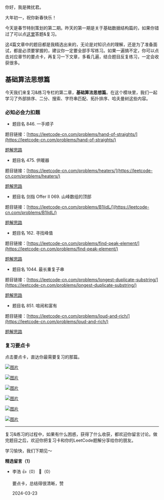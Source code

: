 你好，我是微扰君。

大年初一，祝你新春快乐！

今天是春节特别策划的第二期。昨天的第一期是关于基础数据结构篇的，如果你错过了可以点[这里](https://time.geekbang.org/column/article/483263)答题&amp;复习。

这4篇文章中的题目都是我精选出来的，无论是对知识点的理解，还是为了准备面试，都是必须要掌握的，建议你一定要全部手写练习。如果一遍搞不定，你可以点击对应章节的要点卡，再复习一下文章，多看几遍，结合题目反复练习，一定会收获很多。

## 基础算法思想篇

今天我们来复习&amp;练习专栏的第二章，**基础算法思想篇**。在这个模块里，我们一起学习了外部排序、二分、搜索、字符串匹配、拓扑排序、哈夫曼树这些内容。

### 必知必会力扣题

- 题目名 846. 一手顺子

题目链接：[https://leetcode-cn.com/problems/hand-of-straights/](https://leetcode-cn.com/problems/hand-of-straights/)

[题解思路](https://leetcode-cn.com/problems/hand-of-straights/solution/wei-rao-li-lun-mo-ni-dui-ha-xi-ji-shu-by-5qhn/)

- 题目名 475. 供暖器

题目链接：[https://leetcode-cn.com/problems/heaters/](https://leetcode-cn.com/problems/heaters/)

[题解思路](https://leetcode-cn.com/problems/heaters/solution/wei-rao-li-lun-pai-xu-shuang-zhi-zhen-ta-lhp6/)

- 题目名 剑指 Offer II 069. 山峰数组的顶部

题目链接：[https://leetcode-cn.com/problems/B1IidL/](https://leetcode-cn.com/problems/B1IidL/)

[题解思路](https://leetcode-cn.com/problems/B1IidL/solution/wei-rao-li-lun-kan-dao-logn-jiu-shi-er-f-csom/)

- 题目名 162. 寻找峰值

题目链接：[https://leetcode-cn.com/problems/find-peak-element/](https://leetcode-cn.com/problems/find-peak-element/)

[题解思路](https://leetcode-cn.com/problems/find-peak-element/solution/wei-rao-li-lun-er-fen-sou-suo-yue-guo-sh-7sk6/)

- 题目名 1044. 最长重复子串

题目链接：[https://leetcode-cn.com/problems/longest-duplicate-substring/](https://leetcode-cn.com/problems/longest-duplicate-substring/)

[题解思路](https://leetcode-cn.com/problems/longest-duplicate-substring/solution/wei-rao-li-lun-rabin-karp-er-fen-sou-suo-3c22/)

- 题目名 851. 喧闹和富有

题目链接：[https://leetcode-cn.com/problems/loud-and-rich/](https://leetcode-cn.com/problems/loud-and-rich/)

[题解思路](https://leetcode-cn.com/problems/loud-and-rich/solution/wei-rao-li-lun-dfsji-yi-hua-sou-suo-ying-xukd/)

### 复习要点卡

点击要点卡，直达你最需要复习的那篇。

[![图片](https://static001.geekbang.org/resource/image/2f/be/2f7dd9yy0e7821a85b92af739b172ebe.jpg?wh=1242x2208)](https://time.geekbang.org/column/article/472750)

[![图片](https://static001.geekbang.org/resource/image/cb/30/cbeb20f595e0bcaf2fe565f19c5a0d30.jpg?wh=1242x2208)](https://time.geekbang.org/column/article/473255)

[![图片](https://static001.geekbang.org/resource/image/01/19/01c531fd691d9cf7f12873dcdc26ab19.jpg?wh=1242x2208)](https://time.geekbang.org/column/article/474363)

[![图片](https://static001.geekbang.org/resource/image/d4/5d/d456ac686e35f51b5yy9dff53f97185d.jpg?wh=1242x2208)](https://time.geekbang.org/column/article/474446)

[![图片](https://static001.geekbang.org/resource/image/a6/f1/a67e460a6f099dacb85ed9fb614c36f1.jpg?wh=1242x2208)](https://time.geekbang.org/column/article/475478)

[![图片](https://static001.geekbang.org/resource/image/1c/e8/1ca8bf14690c306c1c1fea32396906e8.jpg?wh=1242x2208)](https://time.geekbang.org/column/article/476001)

* * *

复习&amp;练习的过程中，如果有什么困惑，获得了什么收获，都欢迎你留言讨论。做完题目之后，欢迎你把复习卡和你的LeetCode题解分享给你的朋友。

学习愉快，我们下期见～
<div><strong>精选留言（1）</strong></div><ul>
<li><span>李浩</span> 👍（0） 💬（0）<p>要点卡，总结得很清晰，赞</p>2024-03-23</li><br/>
</ul>
